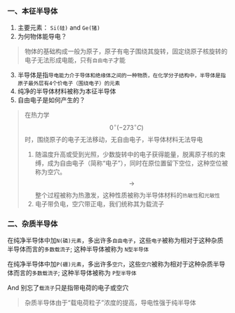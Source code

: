 ### 一、本征半导体

1. 主要元素： `Si(硅)` and `Ge(锗)`
2. 为何物体能导电？ 
> 物体的基础构成一般为原子，原子有电子围绕其旋转，固定绕原子核旋转的电子无法形成电能，只有`自由电子`才能
3. 半导体是指`导电能力介于导体和绝缘体之间的一种物质，在化学分子结构中，半导体是指原子最外层有4个价电子（围绕电子）的元素`
4. 纯净的半导体材料被称为本征半导体
5. 自由电子是如何产生的？
> 在热力学 $$0^\circ(-273^\circ C)$$ 时，围绕原子的电子无法移动，无自由电子，半导体材料无法导电
> 1. 随温度升高或受到光照，少数旋转中的电子获得能量，脱离原子核的束缚，成为自由电子（简称“电子”），同时在原位置留下空位，这种空位被称为空穴。 $$\longrightarrow$$ 整个过程被称为热激发，这种性质被称为半导体材料的`热敏性`和`光敏性`
> 2. 电子带负电，空穴带正电，我们统称其为载流子

### 二、杂质半导体

在纯净半导体中加`N(磷)元素`，多出许多`自由电子`，这些`电子`被称为相对于这种杂质半导体而言的`多数载流子`; 这种半导体被称为 `N型半导体`

在纯净半导体中加`P(硼)元素`，多出许多`空穴`，这些`空穴`被称为相对于这种杂质半导体而言的`多数载流子`; 这种半导体被称为 `P型半导体`

And 别忘了`载流子`只是指带电荷的电子或空穴

> 杂质半导体由于“载电荷粒子”浓度的提高，导电性强于纯半导体

